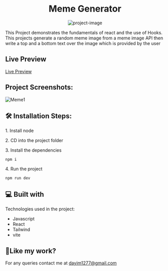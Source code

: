 <h1 align="center" id="title">Meme Generator</h1>

<p align="center"><img src="https://socialify.git.ci/syedDayim/Meme-Generator/image?font=Inter&amp;language=1&amp;name=1&amp;owner=1&amp;pattern=Signal&amp;theme=Light" alt="project-image"></p>

<p id="description">This Project demonstrates the fundamentals of react and the use of Hooks. This projects generate a random meme image from a meme image API then write a top and a bottom text over the image which is provided by the user</p>

<h2>Live Preview</h2>
<a href="https://meme-generator-ten-tau.vercel.app/">Live Preview</a>


<h2>Project Screenshots:</h2>

![Meme1](https://github.com/abhisheknaiidu/awesome-github-profile-readme/assets/90561337/1ded3fe0-7ca8-47ed-91ed-200ec60a96f9)

<h2>🛠️ Installation Steps:</h2>

<p>1. Install node</p>

<p>2. CD into the project folder</p>

<p>3. Install the dependencies</p>

```
npm i
```

<p>4. Run the project</p>

```
npm run dev
```

  
  
<h2>💻 Built with</h2>

Technologies used in the project:

*   Javascript
*   React
*   Tailwind
*   vite

<h2>💖Like my work?</h2>

For any queries contact me at dayim1277@gmail.com
